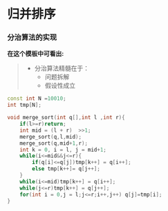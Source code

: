 
# 归并排序

### 分治算法的实现
**在这个模板中可看出:**
> - 分治算法精髓在于：
>    - 问题拆解
>    - 假设性成立

```cpp
const int N =10010;
int tmp[N];

void merge_sort(int q[],int l ,int r){
	if(l>=r)return;
	int mid = (l + r)  >>1;
	merge_sort(q,l,mid);
	merge_sort(q,mid+1,r);
	int k = 0, i = l, j = mid+1;
	while(i<=mid&&j<=r){
		if(q[i]<=q[j])tmp[k++] = q[i++];
		else tmp[k++]= q[j++];
	}
	while(i<=mid)tmp[k++] = q[i++];
	while(j<=r)tmp[k++] = q[j++];
	for(int i = 0,j = l;j<=r;i++,j++) q[j]=tmp[i];
}
```